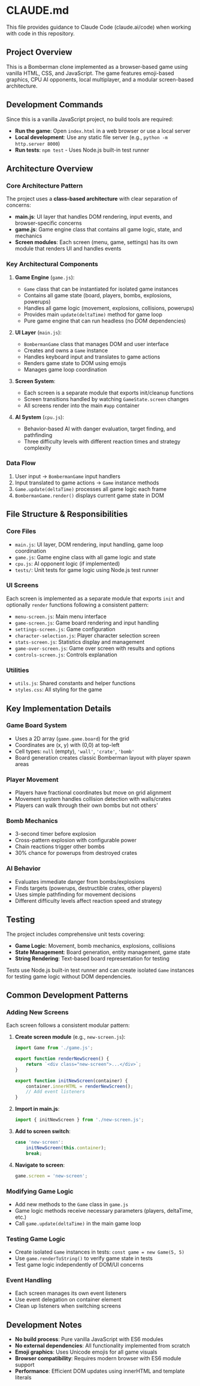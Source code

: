 # CLAUDE.md

This file provides guidance to Claude Code (claude.ai/code) when working with code in this repository.

## Project Overview

This is a Bomberman clone implemented as a browser-based game using vanilla HTML, CSS, and JavaScript. The game features emoji-based graphics, CPU AI opponents, local multiplayer, and a modular screen-based architecture.

## Development Commands

Since this is a vanilla JavaScript project, no build tools are required:

- **Run the game**: Open `index.html` in a web browser or use a local server
- **Local development**: Use any static file server (e.g., `python -m http.server 8000`)
- **Run tests**: `npm test` - Uses Node.js built-in test runner

## Architecture Overview

### Core Architecture Pattern
The project uses a **class-based architecture** with clear separation of concerns:

- **main.js**: UI layer that handles DOM rendering, input events, and browser-specific concerns
- **game.js**: Game engine class that contains all game logic, state, and mechanics
- **Screen modules**: Each screen (menu, game, settings) has its own module that renders UI and handles events

### Key Architectural Components

1. **Game Engine** (`game.js`):
   - `Game` class that can be instantiated for isolated game instances
   - Contains all game state (board, players, bombs, explosions, powerups)
   - Handles all game logic (movement, explosions, collisions, powerups)
   - Provides main `update(deltaTime)` method for game loop
   - Pure game engine that can run headless (no DOM dependencies)

2. **UI Layer** (`main.js`):
   - `BombermanGame` class that manages DOM and user interface
   - Creates and owns a `Game` instance
   - Handles keyboard input and translates to game actions
   - Renders game state to DOM using emojis
   - Manages game loop coordination

3. **Screen System**:
   - Each screen is a separate module that exports init/cleanup functions
   - Screen transitions handled by watching `GameState.screen` changes
   - All screens render into the main `#app` container

4. **AI System** (`cpu.js`):
   - Behavior-based AI with danger evaluation, target finding, and pathfinding
   - Three difficulty levels with different reaction times and strategy complexity

### Data Flow
1. User input → `BombermanGame` input handlers
2. Input translated to game actions → `Game` instance methods
3. `Game.update(deltaTime)` processes all game logic each frame
4. `BombermanGame.render()` displays current game state in DOM

## File Structure & Responsibilities

### Core Files
- `main.js`: UI layer, DOM rendering, input handling, game loop coordination
- `game.js`: Game engine class with all game logic and state
- `cpu.js`: AI opponent logic (if implemented)
- `tests/`: Unit tests for game logic using Node.js test runner

### UI Screens
Each screen is implemented as a separate module that exports `init` and optionally `render` functions following a consistent pattern:

- `menu-screen.js`: Main menu interface
- `game-screen.js`: Game board rendering and input handling
- `settings-screen.js`: Game configuration
- `character-selection.js`: Player character selection screen
- `stats-screen.js`: Statistics display and management
- `game-over-screen.js`: Game over screen with results and options
- `controls-screen.js`: Controls explanation

### Utilities
- `utils.js`: Shared constants and helper functions
- `styles.css`: All styling for the game

## Key Implementation Details

### Game Board System
- Uses a 2D array (`game.game.board`) for the grid
- Coordinates are (x, y) with (0,0) at top-left
- Cell types: `null` (empty), `'wall'`, `'crate'`, `'bomb'`
- Board generation creates classic Bomberman layout with player spawn areas

### Player Movement
- Players have fractional coordinates but move on grid alignment
- Movement system handles collision detection with walls/crates
- Players can walk through their own bombs but not others'

### Bomb Mechanics
- 3-second timer before explosion
- Cross-pattern explosion with configurable power
- Chain reactions trigger other bombs
- 30% chance for powerups from destroyed crates

### AI Behavior
- Evaluates immediate danger from bombs/explosions
- Finds targets (powerups, destructible crates, other players)
- Uses simple pathfinding for movement decisions
- Different difficulty levels affect reaction speed and strategy

## Testing

The project includes comprehensive unit tests covering:
- **Game Logic**: Movement, bomb mechanics, explosions, collisions
- **State Management**: Board generation, entity management, game state
- **String Rendering**: Text-based board representation for testing

Tests use Node.js built-in test runner and can create isolated `Game` instances for testing game logic without DOM dependencies.

## Common Development Patterns

### Adding New Screens
Each screen follows a consistent modular pattern:

1. **Create screen module** (e.g., `new-screen.js`):
   ```javascript
   import Game from './game.js';
   
   export function renderNewScreen() {
       return `<div class="new-screen">...</div>`;
   }
   
   export function initNewScreen(container) {
       container.innerHTML = renderNewScreen();
       // Add event listeners
   }
   ```

2. **Import in main.js**:
   ```javascript
   import { initNewScreen } from './new-screen.js';
   ```

3. **Add to screen switch**:
   ```javascript
   case 'new-screen':
       initNewScreen(this.container);
       break;
   ```

4. **Navigate to screen**:
   ```javascript
   game.screen = 'new-screen';
   ```

### Modifying Game Logic
- Add new methods to the `Game` class in `game.js`
- Game logic methods receive necessary parameters (players, deltaTime, etc.)
- Call `game.update(deltaTime)` in the main game loop

### Testing Game Logic
- Create isolated `Game` instances in tests: `const game = new Game(5, 5)`
- Use `game.renderToString()` to verify game state in tests
- Test game logic independently of DOM/UI concerns

### Event Handling
- Each screen manages its own event listeners
- Use event delegation on container element
- Clean up listeners when switching screens

## Development Notes

- **No build process**: Pure vanilla JavaScript with ES6 modules
- **No external dependencies**: All functionality implemented from scratch
- **Emoji graphics**: Uses Unicode emojis for all game visuals
- **Browser compatibility**: Requires modern browser with ES6 module support
- **Performance**: Efficient DOM updates using innerHTML and template literals